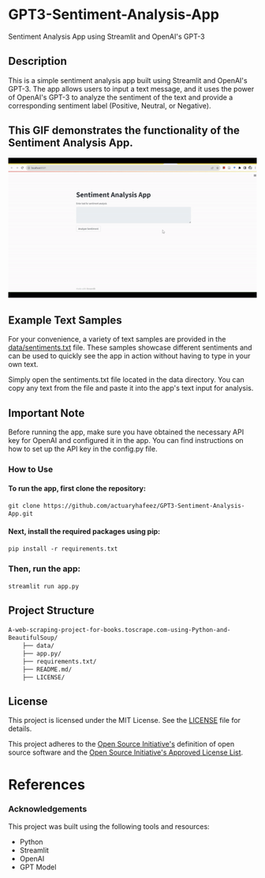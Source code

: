 # GPT3-Sentiment-Analysis-App
Sentiment Analysis App using Streamlit and OpenAI's GPT-3

## Description

This is a simple sentiment analysis app built using Streamlit and OpenAI's GPT-3. The app allows users to input a text message, and it uses the power of OpenAI's GPT-3 to analyze the sentiment of the text and provide a corresponding sentiment label (Positive, Neutral, or Negative).

## This GIF demonstrates the functionality of the Sentiment Analysis App.

![App Demo](data/ezgif.com-video-to-gif.gif)



## Example Text Samples
For your convenience, a variety of text samples are provided in the [data/sentiments.txt](data/sentiments.txt) file. These samples showcase different sentiments and can be used to quickly see the app in action without having to type in your own text.


Simply open the sentiments.txt file located in the data directory. You can copy any text from the file and paste it into the app's text input for analysis.

## Important Note
Before running the app, make sure you have obtained the necessary API key for OpenAI and configured it in the app. You can find instructions on how to set up the API key in the config.py file.

### How to Use
#### To run the app, first clone the repository:
    git clone https://github.com/actuaryhafeez/GPT3-Sentiment-Analysis-App.git
#### Next, install the required packages using pip:
    pip install -r requirements.txt

    
### Then, run the app:
    streamlit run app.py



## Project Structure 

    A-web-scraping-project-for-books.toscrape.com-using-Python-and-BeautifulSoup/
        ├── data/
        ├── app.py/
        ├── requirements.txt/
        ├── README.md/
        ├── LICENSE/

## License

This project is licensed under the MIT License. See the [LICENSE](LICENSE) file for details.

This project adheres to the [Open Source Initiative's](https://opensource.org) definition of open source software and the [Open Source Initiative's Approved License List](https://opensource.org/licenses/alphabetical).


# References

### Acknowledgements
This project was built using the following tools and resources:

* Python
* Streamlit
* OpenAI
* GPT Model

